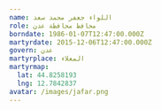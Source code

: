 ```yaml
---
name: اللواء جعفر محمد سعد
role: محافظ محافظة عدن
borndate: 1986-01-07T12:47:00.000Z
martyrdate: 2015-12-06T12:47:00.000Z
govern: عدن
martyrplace: المعلاء
martyrmap:
  lat: 44.8258193
  lng: 12.7842837
avatar: /images/jafar.png
---
```

